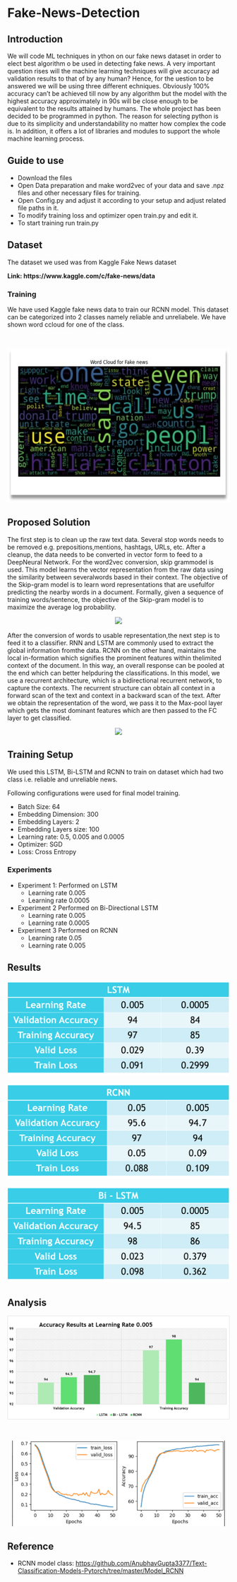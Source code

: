 # Fake-News-Detection


## Introduction
We will code ML techniques in ython on our fake news dataset in order to elect best algorithm o be used in detecting fake news. A very important question rises will the machine learning techniques will give accuracy ad validation results to that of by any human? Hence, for the uestion to be answered we will be using three different echniques. Obviously 100% accuracy can’t be achieved till now by any algorithm but the model with the highest accuracy approximately in 90s will be close enough to be equivalent to the results attained by humans.
The whole project has been decided to be programmed in python. The reason for selecting python is due to its simplicity and understandability no matter how complex the code is. In addition, it offers a lot of libraries and modules to support the whole machine learning process.

## Guide to use
  - Download the files
  - Open Data preparation and make word2vec of your data and save .npz files and other necessary files for training.
  - Open Config.py and adjust it according to your setup and adjust related file paths in it.
  - To modify training loss and optimizer open train.py and edit it.
  - To start training run train.py

## Dataset
  <p> The dataset we used was from Kaggle Fake News dataset </p>
  <b> Link: https://www.kaggle.com/c/fake-news/data </b> <br/>

  ### Training
  <p> We  have  used  Kaggle fake news data to train our RCNN model. This dataset can be categorized into 2 classes namely reliable and unreliabele. We have shown word ccloud for one of the class. </p>
  <br/>
  <p align="center"> <img width=700 height= 350 src="https://github.com/waleedasghar/Fake-News-Detection/blob/main/images/word.jpg"> </p>

## Proposed Solution
The first step is to clean up the raw text data.  Several stop words needs to be removed e.g.  prepositions,mentions,  hashtags,  URLs,  etc.   After a cleanup,  the data needs  to  be  converted  in  vector  form  to  feed  to  a  DeepNeural Network.  For the word2vec conversion, skip grammodel  is  used. This  model  learns  the  vector  representation from the raw data using the similarity between severalwords  based  in  their  context. The  objective of the Skip-gram model is to learn word representations that are usefulfor predicting the nearby words in a document. Formally, given a sequence of training words/sentence, the objective of the Skip-gram model is to maximize the average log probability.

<p align="center"> <img src="https://github.com/UsamaI000/G2H_Project_DLSpring2020/blob/master/images/method.png"> </p>

After the conversion of words to usable representation,the next step is to feed it to a classifier. RNN and LSTM are commonly used to extract the global information fromthe data.  RCNN on the other hand, maintains the local in-formation which signifies the prominent features within thelimited  context  of  the  document. In this way, an overall response  can  be  pooled  at  the  end  which  can  better  helpduring the classifications. In this model, we use a recurrent architecture, which is a bidirectional recurrent network, to capture the contexts. The recurrent structure can obtain all context in a forward scan of the text and context in a backward scan of the text. After we obtain the representation of the word, we pass it to the Max-pool layer which gets the most dominant features which are then passed to the FC layer to get classified.

<p align="center"> <img src="https://github.com/UsamaI000/G2H_Project_DLSpring2020/blob/master/images/architecture.jpeg"> </p>

## Training Setup
We used this LSTM, Bi-LSTM and RCNN to train on dataset which had two class i.e. reliable and unreliable news.

Following configurations were used for final model training.
  - Batch Size: 64
  - Embedding Dimension: 300
  - Embedding Layers: 2
  - Embedding Layers size: 100
  - Learning rate: 0.5, 0.005 and 0.0005
  - Optimizer: SGD
  - Loss: Cross Entropy

  ### Experiments
   - Experiment 1: Performed on LSTM
      - Learning rate 0.005
      - Learning rate 0.0005
   - Experiment 2 Performed on Bi-Directional LSTM
      - Learning rate 0.005
      - Learning rate 0.0005
   - Experiment 3 Performed on RCNN
      - Learning rate 0.05
      - Learning rate 0.005

## Results
<p align="center"> <img src="https://github.com/waleedasghar/Fake-News-Detection/blob/main/images/table1.PNG"> </p>
<p align="center"> <img src="https://github.com/waleedasghar/Fake-News-Detection/blob/main/images/table2.PNG"> </p>
<p align="center"> <img src="https://github.com/waleedasghar/Fake-News-Detection/blob/main/images/table3.PNG"> </p>

## Analysis
<p align="center"> <img src="https://github.com/waleedasghar/Fake-News-Detection/blob/main/images/acc.png"> </p>
</br>
<p align="center"> <img src="https://github.com/waleedasghar/Fake-News-Detection/blob/main/images/lstm.png"> </p>

## Reference

  - RCNN model class: https://github.com/AnubhavGupta3377/Text-Classification-Models-Pytorch/tree/master/Model_RCNN

